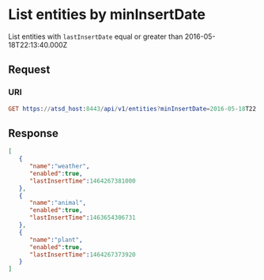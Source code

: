 # List entities by minInsertDate

List entities with `lastInsertDate` equal or greater than 2016-05-18T22:13:40.000Z

## Request

### URI

```elm
GET https://atsd_host:8443/api/v1/entities?minInsertDate=2016-05-18T22:13:40.000Z
```

## Response

```json
[
   {
      "name":"weather",
      "enabled":true,
      "lastInsertTime":1464267381000
   },
   {
      "name":"animal",
      "enabled":true,
      "lastInsertTime":1463654306731
   },
   {
      "name":"plant",
      "enabled":true,
      "lastInsertTime":1464267373920
   }
]
```
